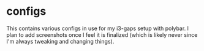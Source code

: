 # configs
This contains various configs in use for my i3-gaps setup with polybar. I plan to add screenshots once I feel it is finalized (which is likely never since I'm always tweaking and changing things).

